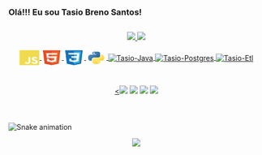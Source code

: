 ### Olá!!! Eu sou Tasio Breno Santos!    
##
##
<div align="center">
  <a href="https://github.com/TASIO858" >
  <img height="180em" src="https://github-readme-stats.vercel.app/api?username=TASIO852&show_icons=true&theme=omni&include_all_commits=true&count_private=true"/>
  <img height="180em" src="https://github-readme-stats.vercel.app/api/top-langs/?username=TASIO852&layout=compact&langs_count=7&theme=omni"/>
</div>
 
<div style="display: inline_block" align="center"><br>
  <img align="center" alt="Tasio-Js" height="30" width="40" src="https://raw.githubusercontent.com/devicons/devicon/master/icons/javascript/javascript-plain.svg">
  <img align="center" alt="Tasio-HTML" height="30" width="40" src="https://raw.githubusercontent.com/devicons/devicon/master/icons/html5/html5-original.svg">
  <img align="center" alt="Tasio-CSS" height="30" width="40" src="https://raw.githubusercontent.com/devicons/devicon/master/icons/css3/css3-original.svg">
  <img align="center" alt="Tasio-Python" height="30" width="40" src="https://raw.githubusercontent.com/devicons/devicon/master/icons/python/python-original.svg">
  <img align="center" alt="Tasio-Java" height="30" width="40" src="https://cdn.jsdelivr.net/gh/devicons/devicon/icons/java/java-original.svg" />    
  <img align="center" alt="Tasio-Postgres" height="30" width="40" src="https://cdn.jsdelivr.net/gh/devicons/devicon/icons/postgresql/postgresql-original.svg" /> 
  <img align="center" alt="Tasio-Etl" height="30" width="40" src="https://img.shields.io/badge/Databricks-FF3621?style=for-the-badge&logo=Databricks&logoColor=white" /> 
</div>
  
<div align="center" style="padding: 40px">
  <a href="https://www.facebook.com/profile.php?id=100006122689492" class="w3-hover-opacity"><<img src="https://img.shields.io/badge/Facebook-1877F2?style=for-the-badge&logo=facebook&logoColor=white" /></a>
  <a href="https://www.instagram.com/tasio_santos/?hl=pt-br" class="w3-hover-opacity"><img src="https://img.shields.io/badge/Instagram-E4405F?style=for-the-badge&logo=instagram&logoColor=white"></img></a>
  <a href="https://www.linkedin.com/in/tasio-santos-208b34196/" class="w3-hover-opacity"><img src="https://img.shields.io/badge/LinkedIn-0077B5?style=for-the-badge&logo=linkedin&logoColor=white"></i></a>
  <a href = "mailto:tasiosantos0@gmail.com"><img src="https://img.shields.io/badge/Gmail-D14836?style=for-the-badge&logo=gmail&logoColor=white"></a>
</div>

  ![Snake animation](https://github.com/TASIO852/TASIO852/blob/output/github-contribution-grid-snake.svg)
  
<div>
  <p align="center" height="100" width="400">
    <img src="https://super.abril.com.br/wp-content/uploads/2016/09/super_imggato_digitando_0.gif" width="350">
  </p>
</div>
